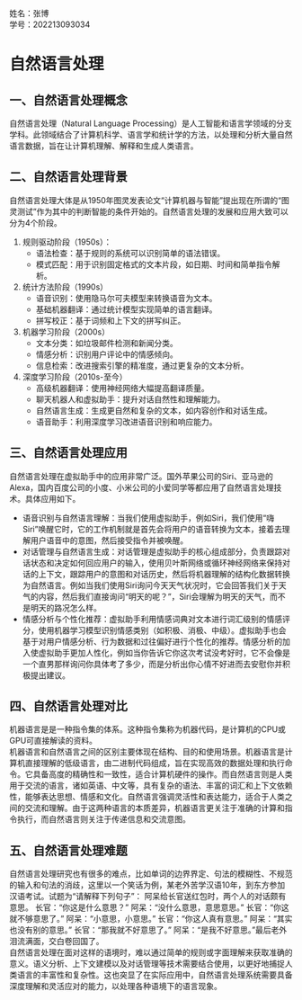 姓名：张博    
学号：202213093034
# 自然语言处理
## 一、自然语言处理概念
自然语言处理（Natural Language Processing）是人工智能和语言学领域的分支学科。此领域结合了计算机科学、语言学和统计学的方法，以处理和分析大量自然语言数据，旨在让计算机理解、解释和生成人类语言。
## 二、自然语言处理背景
自然语言处理大体是从1950年图灵发表论文“计算机器与智能”提出现在所谓的“图灵测试”作为其中的判断智能的条件开始的。自然语言处理的发展和应用大致可以分为4个阶段。
1. 规则驱动阶段（1950s）：
   * 语法检查：基于规则的系统可以识别简单的语法错误。
   * 模式匹配：用于识别固定格式的文本片段，如日期、时间和简单指令解析。
2. 统计方法阶段（1990s）
   * 语音识别：使用隐马尔可夫模型来转换语音为文本。
   * 基础机器翻译：通过统计模型实现简单的语言翻译。
   * 拼写校正：基于词频和上下文的拼写纠正。
3. 机器学习阶段（2000s）
   * 文本分类：如垃圾邮件检测和新闻分类。
   * 情感分析：识别用户评论中的情感倾向。
   * 信息检索：改进搜索引擎的精准度，通过更复杂的文本分析。
4. 深度学习阶段（2010s-至今）
   * 高级机器翻译：使用神经网络大幅提高翻译质量。
   * 聊天机器人和虚拟助手：提升对话自然性和理解能力。
   * 自然语言生成：生成更自然和复杂的文本，如内容创作和对话生成。
   * 语音助手：利用深度学习改进语音识别和响应能力。
## 三、自然语言处理应用
自然语言处理在虚拟助手中的应用非常广泛。国外苹果公司的Siri、亚马逊的Alexa，国内百度公司的小度、小米公司的小爱同学等都应用了自然语言处理技术。具体应用如下。  
* 语音识别与自然语言理解：当我们使用虚拟助手，例如Siri，我们使用“嗨Siri”唤醒它时，它的工作机制就是首先会将用户的语音转换为文本，接着去理解用户语音中的意图，然后接受指令并被唤醒。
* 对话管理与自然语言生成：对话管理是虚拟助手的核心组成部分，负责跟踪对话状态和决定如何回应用户的输入，使用贝叶斯网络或循环神经网络来保持对话的上下文，跟踪用户的意图和对话历史，然后将机器理解的结构化数据转换为自然语言。例如当我们使用Siri询问今天天气状况时，它会回答我们关于天气的内容，然后我们直接询问“明天的呢？”，Siri会理解为明天的天气，而不是明天的路况怎么样。
* 情感分析与个性化推荐：虚拟助手利用情感词典对文本进行词汇级别的情感评分，使用机器学习模型识别情感类别（如积极、消极、中级）。虚拟助手也会基于对用户情感分析、行为数据和过往偏好进行个性化的推荐。情感分析的加入使虚拟助手更加人性化，例如当你告诉它你这次考试没考好时，它不会像是一个直男那样询问你具体考了多少，而是分析出你心情不好进而去安慰你并积极提出建议。
## 四、自然语言处理对比
机器语言是是一种指令集的体系。这种指令集称为机器代码，是计算机的CPU或GPU可直接解读的资料。  
机器语言和自然语言之间的区别主要体现在结构、目的和使用场景。机器语言是计算机直接理解的低级语言，由二进制代码组成，旨在实现高效的数据处理和执行命令。它具备高度的精确性和一致性，适合计算机硬件的操作。而自然语言则是人类用于交流的语言，诸如英语、中文等，具有复杂的语法、丰富的词汇和上下文依赖性，能够表达思想、情感和文化。自然语言强调灵活性和表达能力，适合于人类之间的交流和理解。由于这两种语言的本质差异，机器语言更关注于准确的计算和指令执行，而自然语言则关注于传递信息和交流意图。
## 五、自然语言处理难题
自然语言处理研究也有很多的难点，比如单词的边界界定、句法的模糊性、不规范的输入和句法的消歧，这里以一个笑话为例，某老外苦学汉语10年，到东方参加汉语考试。试题为“请解释下列句子”： 阿呆给长官送红包时，两个人的对话颇有意思。 长官：“你这是什么意思？” 阿呆：“没什么意思，意思意思。” 长官：“你这就不够意思了。” 阿呆：“小意思，小意思。” 长官：“你这人真有意思。” 阿呆：“其实也没有别的意思。” 长官：“那我就不好意思了。” 阿呆：“是我不好意思。”最后老外泪流满面，交白卷回国了。  
自然语言处理在面对这样的语境时，难以通过简单的规则或字面理解来获取准确的意义。语义分析、上下文建模以及对话管理等技术需要结合使用，以更好地捕捉人类语言的丰富性和复杂性。这也突显了在实际应用中，自然语言处理系统需要具备深度理解和灵活应对的能力，以处理各种语境下的语言现象。
